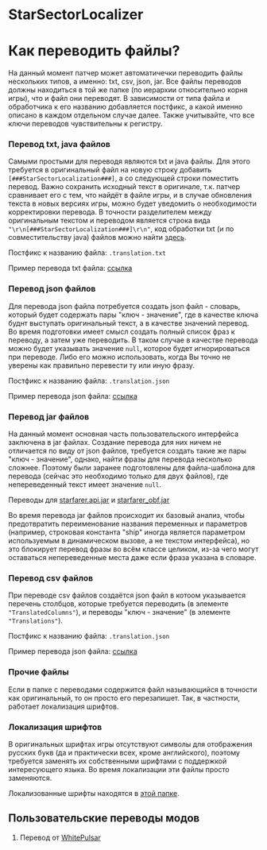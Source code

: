 # StarSectorLocalizer
# Как переводить файлы?
На данный момент патчер может автоматичечки переводить файлы нескольких типов, а именно: txt, csv, json, jar. Все файлы переводов должны находиться в той же папке (по иерархии относительно корня игры), что и файл они переводят. В зависимости от типа файла и обработчика к его названию добавляется постфикс, а какой именно описано в каждом отдельном случае далее. Также учитывайте, что все ключи переводов чувствительны к регистру.
### Перевод txt, java файлов
Самыми простыми для переводя являются txt и java файлы. Для этого требуется в оригинальный файл на новую строку добавить `[###StarSectorLocalization###]`, а со следующей строки поместить перевод. Важно сохранить исходный текст в оригинале, т.к. патчер сравнивает его с тем, что найдёт в файле игры, и в случае обновления текста в новых версиях игры, можно будет уведомить о необходимости корректировки перевода. В точности разделителем между оригинальным текстом и переводом является строка вида `"\r\n[###StarSectorLocalization###]\r\n"`, код обработки txt (и по совместительству java) файлов можно найти [здесь](/Src/Localizer/Localizers/TxtGeneralLocalizer.cs). 

Постфикс к названию файла: `.translation.txt`

Пример перевода txt файла: [ссылка](/Translation/Languages/ru/starsector-core/data/missions/afistfulofcredits/mission_text.txt.translation.txt)

### Перевод json файлов
Для перевода json файла потребуется создать json файл - словарь, который будет содержать пары "ключ - значение", где в качестве ключа буднт выступать оригинальный текст, а в качестве значений перевод. Во время подготовки имеет смысл создать полный список фраз к переводу, а затем уже переводить. В таком случае в качестве перевода можно будет указывать значение `null`, которое будет игнорироваться при переводе. Либо его можно использовать, когда Вы точно не уверены как правильно перевести ту или иную фразу.

Постфикс к названию файла: `.translation.json`

Пример перевода json файла: [ссылка](/Translation/Languages/ru/starsector-core/data/missions/afistfulofcredits/descriptor.json.translation.json)

### Перевод jar файлов
На данный момент основная часть пользовательского интерфейса заключена в jar файлах. Создание перевода для них ничем не отличается по виду от json файлов, требуется создать такие же пары "ключ - значение", однако, найти фразы для перевода несколько сложнее. Поэтому были заранее подготовлены для файла-шаблона для перевода (сейчас это необходимо только для двух файлов), где непереведенный текст имеет значение `null`.

Переводы для [starfarer.api.jar](/Translation/Languages/ru/starsector-core/starfarer.api.jar.translation.json) и [starfarer_obf.jar](/Translation/Languages/ru/starsector-core/starfarer_obf.jar.translation.json)

Во время перевода jar файлов происходит их базовый анализ, чтобы предотвратить переименование названия переменных и параметров (например, строковая константа "ship" иногда является параметром используемым в динамическом вызове, а не текстом интерфейса), но это блокирует перевод фразы во всём классе целиком, из-за чего могут оставаться непереведенные места даже если фраза указана в словаре.

### Перевод csv файлов

При переводе csv файлов создаётся json файл в котоом указывается перечень столбцов, которые требуется переводить (в элементе `"TranslatedColumns"`), и переводы "ключ - значение" (в элементе `"Translations"`).

Постфикс к названию файла: `.translation.json`

Пример перевода json файла: [ссылка](/Translation/Languages/ru/starsector-core/data/strings/descriptions.csv.translation.json)

### Прочие файлы

Если в папке с переводами содержится файл называющийся в точности как оригинальный, то он просто его перезапишет. Так, в частности, работает локализация шрифтов.

### Локализация шрифтов

В оригинальных шрифтах игры отсутствуют символы для отображения русских букв (да и практически всех, кроме английского), поэтому требуется заменять их собственными шрифтами с поддержкой интересующего языка. Во время локализации эти файлы просто заменяются.

Локализованные шрифты находятся в [этой папке](/Translation/Languages/ru/starsector-core/graphics/fonts).

## Пользовательские переводы модов
1. Перевод от [WhitePulsar](https://github.com/WhitePulsar/StarSectorLocalizer-Machine-MODS)

